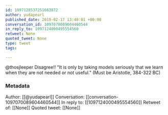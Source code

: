 ```yaml
---
id: 1097128537251663872
author: yudapearl
published_date: 2019-02-17 13:40:01 +00:00
conversation_id: 1097070089604460544
in_reply_to: 1097124000495554560
retweet: None
quoted_tweet: None
type: tweet
tags:

---
```


@thosjleeper Disagree!!
"It is only by taking models seriously that we learn when they are not needed or not useful." (Must be Aristotle, 384-322 BC)

### Metadata

Author: [[@yudapearl]]
Conversation: [[conversation-1097070089604460544]]
In reply to: [[1097124000495554560]]
Retweet of: [[None]]
Quoted tweet: [[None]]
